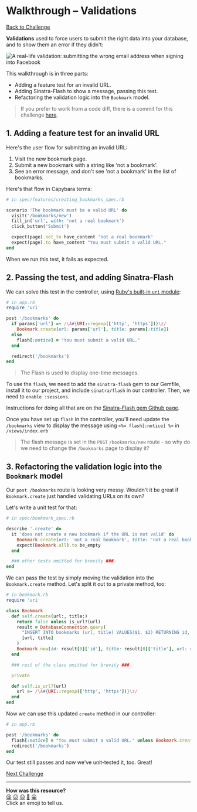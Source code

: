 # Walkthrough – Validations

[Back to Challenge](../16_validating_bookmarks.md)

**Validations** used to force users to submit the right data into your database, and to show them an error if they didn't:

![A real-life validation: submitting the wrong email address when signing into Facebook](../images/email-validation.png)

This walkthrough is in three parts:

- Adding a feature test for an invalid URL.
- Adding Sinatra-Flash to show a message, passing this test.
- Refactoring the validation logic into the `Bookmark` model.


> If you prefer to work from a code diff, there is a commit for this challenge [here](https://github.com/makersacademy/bookmark_manager_example/commit/55056441449559c51b6796daf29846afeaeaead7).

## 1. Adding a feature test for an invalid URL

Here's the user flow for submitting an invalid URL:

1. Visit the new bookmark page.
2. Submit a new bookmark with a string like 'not a bookmark'.
3. See an error message, and don't see 'not a bookmark' in the list of bookmarks.

Here's that flow in Capybara terms:

```ruby
# in spec/features/creating_bookmarks_spec.rb

scenario 'The bookmark must be a valid URL' do
  visit('/bookmarks/new')
  fill_in('url', with: 'not a real bookmark')
  click_button('Submit')

  expect(page).not_to have_content "not a real bookmark"
  expect(page).to have_content "You must submit a valid URL."
end
```

When we run this test, it fails as expected.

## 2. Passing the test, and adding Sinatra-Flash

We can solve this test in the controller, using [Ruby's built-in `uri` module](https://stackoverflow.com/questions/1805761/how-to-check-if-a-url-is-valid):

```ruby
# in app.rb
require 'uri'

post '/bookmarks' do
  if params['url'] =~ /\A#{URI::regexp(['http', 'https'])}\z/
    Bookmark.create(url: params['url'], title: params[:title])
  else
    flash[:notice] = "You must submit a valid URL."
  end

  redirect('/bookmarks')
end
```

> The Flash is used to display one-time messages.

To use the `flash`, we need to add the `sinatra-flash` gem to our Gemfile, install it to our project, and include `sinatra/flash` in our controller. Then, we need to `enable :sessions`.

Instructions for doing all that are on the [Sinatra-Flash gem Github page](https://github.com/SFEley/sinatra-flash).

Once you have set up `flash` in the controller, you'll need update the `/bookmarks` view to display the message using `<%= flash[:notice] %>` in `/views/index.erb`

> The flash message is set in the `POST` `/bookmarks/new` route - so why do we need to change the `/bookmarks` page to display it?

## 3. Refactoring the validation logic into the `Bookmark` model

Our `post /bookmarks` route is looking very messy. Wouldn't it be great if `Bookmark.create` just handled validating URLs on its own?

Let's write a unit test for that:

```ruby
# in spec/bookmark_spec.rb

describe '.create' do
  it 'does not create a new bookmark if the URL is not valid' do
    Bookmark.create(url: 'not a real bookmark', title: 'not a real bookmark')
    expect(Bookmark.all).to be_empty
  end

  ### other tests omitted for brevity ###
end
```

We can pass the test by simply moving the validation into the `Bookmark.create` method. Let's split it out to a private method, too:

```ruby
# in bookmark.rb
require 'uri'

class Bookmark
  def self.create(url:, title:)
    return false unless is_url?(url)
    result = DatabaseConnection.query(
      "INSERT INTO bookmarks (url, title) VALUES($1, $2) RETURNING id, title, url;",
      [url, title]
    )
    Bookmark.new(id: result[0]['id'], title: result[0]['title'], url: result[0]['url'])
  end

  ### rest of the class omitted for brevity ###

  private

  def self.is_url?(url)
    url =~ /\A#{URI::regexp(['http', 'https'])}\z/
  end
end
```

Now we can use this updated `create` method in our controller:

```ruby
# in app.rb

post '/bookmarks' do
  flash[:notice] = "You must submit a valid URL." unless Bookmark.create(url: params[:url], title: params[:title])
  redirect('/bookmarks')
end
```

Our test still passes and now we've unit-tested it, too. Great!

[Next Challenge](../17_one_to_many_relations.md)

<!-- BEGIN GENERATED SECTION DO NOT EDIT -->

---

**How was this resource?**  
[😫](https://airtable.com/shrUJ3t7KLMqVRFKR?prefill_Repository=course&prefill_File=bookmark_manager/walkthroughs/16.md&prefill_Sentiment=😫) [😕](https://airtable.com/shrUJ3t7KLMqVRFKR?prefill_Repository=course&prefill_File=bookmark_manager/walkthroughs/16.md&prefill_Sentiment=😕) [😐](https://airtable.com/shrUJ3t7KLMqVRFKR?prefill_Repository=course&prefill_File=bookmark_manager/walkthroughs/16.md&prefill_Sentiment=😐) [🙂](https://airtable.com/shrUJ3t7KLMqVRFKR?prefill_Repository=course&prefill_File=bookmark_manager/walkthroughs/16.md&prefill_Sentiment=🙂) [😀](https://airtable.com/shrUJ3t7KLMqVRFKR?prefill_Repository=course&prefill_File=bookmark_manager/walkthroughs/16.md&prefill_Sentiment=😀)  
Click an emoji to tell us.

<!-- END GENERATED SECTION DO NOT EDIT -->
